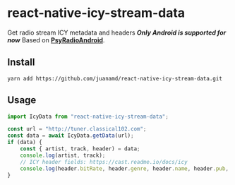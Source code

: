 # react-native-icy-stream-data
Get radio stream ICY metadata and headers
***Only Android is supported for now***
Based on **[PsyRadioAndroid](https://github.com/le0pard/PsyRadioAndroid)**.

## Install
    yarn add https://github.com/juanamd/react-native-icy-stream-data.git

## Usage
```typescript
import IcyData from "react-native-icy-stream-data";

const url = "http://tuner.classical102.com";
const data = await IcyData.getData(url);
if (data) {
	const { artist, track, header) = data;
	console.log(artist, track);
	// ICY header fields: https://cast.readme.io/docs/icy
	console.log(header.bitRate, header.genre, header.name, header.pub, header.url);
}
```